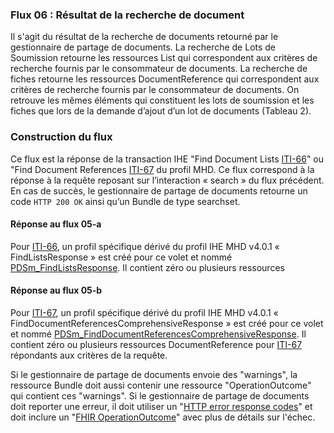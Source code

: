 ### Flux 06 : Résultat de la recherche de document
Il s'agit du résultat de la recherche de documents retourné par le gestionnaire de partage de documents. La recherche de Lots de Soumission retourne les ressources List qui correspondent aux critères de recherche fournis par le consommateur de documents. La recherche de fiches retourne les ressources DocumentReference qui correspondent aux critères de recherche fournis par le consommateur de documents. On retrouve les mêmes éléments qui constituent les lots de soumission et les fiches que lors de la demande d’ajout d’un lot de documents (Tableau 2). 

### Construction du flux 
Ce flux est la réponse de la transaction IHE "Find Document Lists [ITI-66](https://profiles.ihe.net/ITI/MHD/ITI-66.html)" ou "Find Document References [ITI-67](https://profiles.ihe.net/ITI/MHD/ITI-67.html) du profil MHD.
Ce flux correspond à la réponse à la requête reposant sur l’interaction « search » du flux précédent.
En cas de succès, le gestionnaire de partage de documents retourne un code `HTTP 200 OK` ainsi qu’un Bundle de type searchset.

#### Réponse au flux 05-a
Pour [ITI-66](https://profiles.ihe.net/ITI/MHD/ITI-66.html), un profil spécifique dérivé du profil IHE MHD v4.0.1 « FindListsResponse » est créé pour ce volet et nommé [PDSm_FindListsResponse](StructureDefinition-PDSmFindListsResponse.html). Il contient zéro ou plusieurs ressources 

#### Réponse au flux 05-b
Pour [ITI-67](https://profiles.ihe.net/ITI/MHD/ITI-67.html), un profil spécifique dérivé du profil IHE MHD v4.0.1 « FindDocumentReferencesComprehensiveResponse » est créé pour ce volet et nommé [PDSm_FindDocumentReferencesComprehensiveResponse](StructureDefinition-pdsmfinddocumentreferencescomprehensiveresponse.html). Il contient zéro ou plusieurs ressources DocumentReference pour [ITI-67](https://profiles.ihe.net/ITI/MHD/ITI-67.html) répondants aux critères de la requête.

Si le gestionnaire de partage de documents envoie des "warnings", la ressource Bundle doit aussi contenir une ressource "OperationOutcome" qui contient ces "warnings".
Si le gestionnaire de partage de documents doit reporter une erreur, il doit utiliser un "[HTTP error response codes](http://hl7.org/fhir/R4/http.html)" et doit inclure un "[FHIR OperationOutcome](http://hl7.org/fhir/R4/operationoutcome.html)" avec plus de détails sur l'échec.